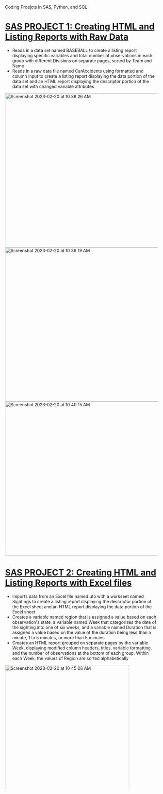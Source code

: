 Coding Proejcts in SAS, Python, and SQL

# [SAS PROJECT 1: Creating HTML and Listing Reports with Raw Data](https://github.com/breanusiem/SAS-Project-1)
 - Reads in a data set named BASEBALL to create a listing report displaying specific variables and total number of observations in each group with different Divisions on separate pages, sorted by Team and Name
 - Reads in a raw data file named CarAccidents using formatted and column input to create a listing report displaying the data portion of the data set and an HTML report displaying the descriptor portion of the data set with changed variable attributes

<img width="508" alt="Screenshot 2023-02-20 at 10 38 26 AM" src="https://user-images.githubusercontent.com/125768647/220179756-7eba2959-b9c5-4cc0-99c3-d4caf826dbb7.png">
<img width="508" alt="Screenshot 2023-02-20 at 10 39 19 AM" src="https://user-images.githubusercontent.com/125768647/220179767-1dc8d563-9b23-4cee-8619-bd92178d9815.png">
<img width="508" alt="Screenshot 2023-02-20 at 10 40 15 AM" src="https://user-images.githubusercontent.com/125768647/220179782-93bd42aa-bcc9-4a7f-82de-329b2df3b165.png">

# [SAS PROJECT 2: Creating HTML and Listing Reports with Excel files](https://github.com/breanusiem/SAS-Project-2)
 - Imports data from an Excel file named ufo with a workseet named Sightings to create a listing report displaying the descriptor portion of the Excel sheet and an HTML report displaying the data portion of the Excel sheet
 - Creates a variable named region that is assigned a value based on each observation's state, a variable named Week that categorizes the date of the sighting into one of six weeks, and a variable named Duration that is assigned a value based on the value of the duration being less than a minute, 1 to 5 minutes, or more than 5 minutes
 - Creates an HTML report grouped on separate pages by the variable Week, displaying modified column headers, titles, variable formatting, and the number of observations at the bottom of each group. Within each Week, the values of Region are sorted alphabetically

<img width="409" alt="Screenshot 2023-02-20 at 10 45 08 AM" src="https://user-images.githubusercontent.com/125768647/220180820-840fe099-46d7-4d4b-842d-8bdb041ab347.png">
